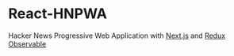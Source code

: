 # React-HNPWA
Hacker News Progressive Web Application with <a target="_blank"  href="https://github.com/zeit/next.js/">Next.js</a> and <a target="_blank" href="https://github.com/redux-observable/redux-observable">Redux Observable</a>
